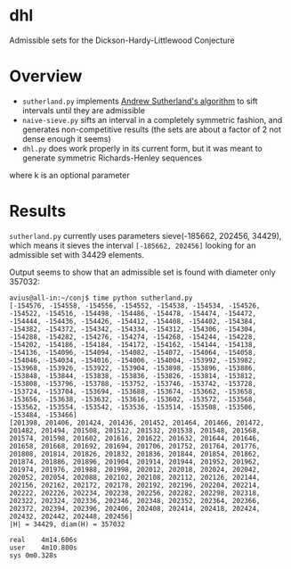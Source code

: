 dhl
===

Admissible sets for the Dickson-Hardy-Littlewood Conjecture

Overview
===

* `sutherland.py` implements [Andrew Sutherland's algorithm](http://sbseminar.wordpress.com/2013/05/30/i-just-cant-resist-there-are-infinitely-many-pairs-of-primes-at-most-59470640-apart/#comment-23566) to sift intervals until they are admissible
* `naive-sieve.py` sifts an interval in a completely symmetric fashion, and generates non-competitive results (the sets are about a factor of 2 not dense enough it seems)
* `dhl.py` does work properly in its current form, but it was meant to generate symmetric Richards-Henley sequences

where k is an optional parameter

Results
===

`sutherland.py` currently uses parameters sieve(-185662, 202456, 34429), which means it sieves the interval `[-185662, 202456]` looking for an admissible set with 34429 elements.

Output seems to show that an admissible set is found with diameter only 357032:
```
avius@all-in:~/conj$ time python sutherland.py 
[-154576, -154558, -154556, -154552, -154538, -154534, -154526, -154522, -154516, -154498, -154486, -154478, -154474, -154472, -154444, -154436, -154426, -154412, -154408, -154402, -154384, -154382, -154372, -154342, -154334, -154312, -154306, -154304, -154288, -154282, -154276, -154274, -154268, -154244, -154228, -154202, -154186, -154184, -154172, -154162, -154144, -154138, -154136, -154096, -154094, -154082, -154072, -154064, -154058, -154046, -154034, -154016, -154006, -154004, -153992, -153982, -153968, -153926, -153922, -153904, -153898, -153896, -153886, -153848, -153844, -153838, -153836, -153826, -153814, -153812, -153808, -153796, -153788, -153752, -153746, -153742, -153728, -153724, -153704, -153694, -153688, -153674, -153662, -153658, -153656, -153638, -153632, -153616, -153602, -153572, -153568, -153562, -153554, -153542, -153536, -153514, -153508, -153506, -153484, -153466]
[201398, 201406, 201424, 201436, 201452, 201464, 201466, 201472, 201482, 201494, 201508, 201512, 201532, 201538, 201548, 201568, 201574, 201598, 201602, 201616, 201622, 201632, 201644, 201646, 201658, 201668, 201692, 201694, 201706, 201752, 201764, 201776, 201808, 201814, 201826, 201832, 201836, 201844, 201854, 201862, 201874, 201886, 201896, 201904, 201914, 201944, 201952, 201962, 201974, 201976, 201988, 201998, 202012, 202018, 202024, 202042, 202052, 202054, 202088, 202102, 202108, 202112, 202126, 202144, 202156, 202162, 202172, 202178, 202192, 202196, 202204, 202214, 202222, 202226, 202234, 202238, 202256, 202282, 202298, 202318, 202322, 202324, 202336, 202346, 202348, 202352, 202364, 202366, 202372, 202394, 202396, 202406, 202408, 202414, 202418, 202424, 202432, 202442, 202448, 202456]
|H| = 34429, diam(H) = 357032

real	4m14.606s
user	4m10.800s
sys	0m0.328s
```
